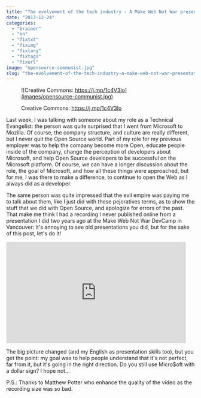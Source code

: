 ```yaml
---
title: "The evolvement of the tech industry - A Make Web Not War presentation at Devcamp Vancouver 2011"
date: "2013-12-24"
categories: 
  - "brainer"
  - "en"
  - "fixtxt"
  - "fiximg"
  - "fixlang"
  - "fixtags"
  - "fixurl"
image: "opensource-communist.jpg"
slug: "the-evolvement-of-the-tech-industry-a-make-web-not-war-presentation-at-devcamp-vancouver-2011"
---
```


<figure>

![Creative Commons: https://j.mp/1c4V3Io](images/opensource-communist.jpg)

<figcaption>

Creative Commons: https://j.mp/1c4V3Io

</figcaption>

</figure>

Last week, I was talking with someone about my role as a Technical Evangelist: the person was quite surprised that I went from Microsoft to Mozilla. Of course, the company structure, and culture are really different, but I never quit the Open Source world. Part of my role for my previous employer was to help the company become more Open, educate people inside of the company, change the perception of developers about Microsoft, and help Open Source developers to be successful on the Microsoft platform. Of course, we can have a longer discussion about the role, the goal of Microsoft, and how all these things were approached, but for me, I was there to make a difference, to continue to open the Web as I always did as a developer.

The same person was quite impressed that the evil empire was paying me to talk about them, like I just did with these pejoratives terms, as to show the stuff that we did with Open Source, and apologize for errors of the past. That make me think I had a recording I never published online from a presentation I did two years ago at the Make Web Not War DevCamp in Vancouver: it's annoying to see old presentations you did, but for the sake of this post, let's do it!

<iframe width="480" height="270" src="https://www.youtube.com/embed/oO7LhqBjchE?feature=oembed" frameborder="0" allowfullscreen></iframe>

The big picture changed (and my English as presentation skills too), but you get the point: my goal was to help people understand that it's not perfect, far from it, but it's going in the right direction. Do you still use Micro$oft with a dollar sign? I hope not...

P.S.: Thanks to Matthew Potter who enhance the quality of the video as the recording size was so bad.
